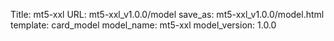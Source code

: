 Title: mt5-xxl
URL: mt5-xxl_v1.0.0/model
save_as: mt5-xxl_v1.0.0/model.html
template: card_model
model_name: mt5-xxl
model_version: 1.0.0

